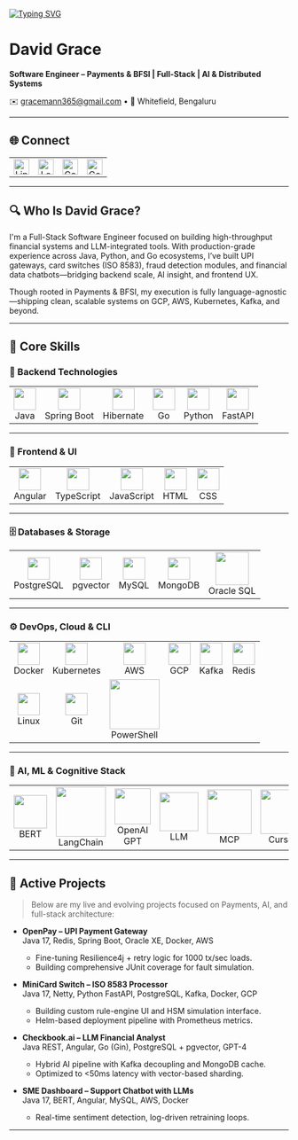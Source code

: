 <!-- Typing SVG: Software Engineer > BFSI Specialist -->
[![Typing SVG](https://readme-typing-svg.demolab.com?font=Fira+Code&weight=600&size=28&duration=2500&pause=250&color=1EF723&multiline=false&width=800&lines=Software+Engineer;Building+End-to-End+Payment+Systems+BFSI)](https://git.io/typing-svg)

# David Grace

**Software Engineer – Payments & BFSI | Full-Stack | AI & Distributed Systems**

✉️ [gracemann365@gmail.com](mailto:gracemann365@gmail.com) • 📍 Whitefield, Bengaluru  

---

## 🌐 Connect

<table>
  <tr>
    <td align="center"><a href="https://linkedin.com/in/david-grace" target="_blank"><img src="https://img.shields.io/badge/LinkedIn-Profile-blue?logo=linkedin&style=flat-square" alt="LinkedIn" height="28"/></a></td>
    <td align="center"><a href="https://leetcode.com/gracemann365" target="_blank"><img src="https://img.shields.io/badge/LeetCode-Gracemann365-FFA116?logo=leetcode&style=flat-square" alt="LeetCode" height="28"/></a></td>
    <td align="center"><a href="https://codeforces.com/profile/gracemann111" target="_blank"><img src="https://img.shields.io/badge/Codeforces-Gracemann111-0C1C7D?logo=codeforces&style=flat-square" alt="Codeforces" height="28"/></a></td>
    <td align="center"><a href="https://auth.geeksforgeeks.org/user/gracemann365" target="_blank"><img src="https://img.shields.io/badge/GeeksforGeeks-Gracemann365-F7931E?logo=geeksforgeeks&style=flat-square" alt="GeeksforGeeks" height="28"/></a></td>
  </tr>
</table>

---

## 🔍 Who Is David Grace?

I'm a Full-Stack Software Engineer focused on building high-throughput financial systems and LLM-integrated tools. With production-grade experience across Java, Python, and Go ecosystems, I’ve built UPI gateways, card switches (ISO 8583), fraud detection modules, and financial data chatbots—bridging backend scale, AI insight, and frontend UX.

Though rooted in Payments & BFSI, my execution is fully language-agnostic—shipping clean, scalable systems on GCP, AWS, Kubernetes, Kafka, and beyond.

---

## 💼 Core Skills

### 🧩 Backend Technologies

<table align="center">
  <tr>
    <td align="center"><img src="https://skillicons.dev/icons?i=java" width="40"/><br>Java</td>
    <td align="center"><img src="https://skillicons.dev/icons?i=spring" width="40"/><br>Spring Boot</td>
    <td align="center"><img src="https://skillicons.dev/icons?i=hibernate" width="40"/><br>Hibernate</td>
    <td align="center"><img src="https://skillicons.dev/icons?i=go" width="40"/><br>Go</td>
    <td align="center"><img src="https://skillicons.dev/icons?i=python" width="40"/><br>Python</td>
    <td align="center"><img src="https://avatars.githubusercontent.com/u/156354296?s=280&v=4" width="40"/><br>FastAPI</td>
  </tr>
</table>

---

### 🎨 Frontend & UI

<table align="center">
  <tr>
    <td align="center"><img src="https://skillicons.dev/icons?i=angular" width="40"/><br>Angular</td>
    <td align="center"><img src="https://skillicons.dev/icons?i=typescript" width="40"/><br>TypeScript</td>
    <td align="center"><img src="https://skillicons.dev/icons?i=javascript" width="40"/><br>JavaScript</td>
    <td align="center"><img src="https://skillicons.dev/icons?i=html" width="40"/><br>HTML</td>
    <td align="center"><img src="https://skillicons.dev/icons?i=css" width="40"/><br>CSS</td>
  </tr>
</table>

---

### 🗄️ Databases & Storage

<table align="center">
  <tr>
    <td align="center"><img src="https://skillicons.dev/icons?i=postgres" width="40"/><br>PostgreSQL</td>
    <td align="center"><img src="https://assets.findstack.com/a6rqb1bk0id3f1cuccnimhud78jm" width="40"/><br>pgvector</td>
    <td align="center"><img src="https://skillicons.dev/icons?i=mysql" width="40"/><br>MySQL</td>
    <td align="center"><img src="https://skillicons.dev/icons?i=mongodb" width="40"/><br>MongoDB</td>
    <td align="center"><img src="https://img.favpng.com/13/12/4/computer-icons-oracle-database-clip-art-png-favpng-dAbFDUh5yF5uMwzPn3XRtpVSS.jpg" width="60"/><br>Oracle SQL</td>
  </tr>
</table>

---

### ⚙️ DevOps, Cloud & CLI

<table align="center">
  <tr>
    <td align="center"><img src="https://skillicons.dev/icons?i=docker" width="40"/><br>Docker</td>
    <td align="center"><img src="https://skillicons.dev/icons?i=kubernetes" width="40"/><br>Kubernetes</td>
    <td align="center"><img src="https://skillicons.dev/icons?i=aws" width="40"/><br>AWS</td>
    <td align="center"><img src="https://skillicons.dev/icons?i=gcp" width="40"/><br>GCP</td>
    <td align="center"><img src="https://skillicons.dev/icons?i=kafka" width="40"/><br>Kafka</td>
    <td align="center"><img src="https://skillicons.dev/icons?i=redis" width="40"/><br>Redis</td>
  </tr>
  <tr>
    <td align="center"><img src="https://skillicons.dev/icons?i=linux" width="40"/><br>Linux</td>
    <td align="center"><img src="https://skillicons.dev/icons?i=git" width="40"/><br>Git</td>
    <td align="center"><img src="https://img.shields.io/badge/PowerShell-Scripting-blue?style=flat-square" width="90"/><br>PowerShell</td>
  </tr>
</table>

---

### 🧠 AI, ML & Cognitive Stack

<table align="center">
  <tr>
    <td align="center"><img src="https://aip.media/wp-content/uploads/2019/11/Google_BERT_v1.jpg" width="60"/><br>BERT</td>
    <td align="center"><img src="https://yt3.googleusercontent.com/7aMstlSvB1R2xAAOxF91vHWtAX2bhptsv6ROXPglCOyax0HKc8AATSYbqKr-10u4WvJ-e08b7Qg=s900-c-k-c0x00ffffff-no-rj" width="90"/><br>LangChain</td>
    <td align="center"><img src="https://platform.theverge.com/wp-content/uploads/sites/2/2025/02/openai-old-logo.png?quality=90&strip=all&crop=7.8125%2C0%2C84.375%2C100&w=2400" width="65"/><br>OpenAI GPT</td>
    <td align="center"><img src="https://img.shields.io/badge/LLM-Stack-orange?style=flat-square" width="70"/><br>LLM</td>
    <td align="center"><img src="https://img.shields.io/badge/MCP-Cognitive-purple?style=flat-square" width="80"/><br>MCP</td>
    <td align="center"><img src="https://paulstamatiou.com/_next/image?url=%2Fgear%2Fcursor-app-icon.png&w=3840&q=75" width="80"/><br>Cursor</td>
  </tr>
</table>


---

## 🚀 Active Projects

> Below are my live and evolving projects focused on Payments, AI, and full-stack architecture:

- **OpenPay – UPI Payment Gateway**  
  Java 17, Redis, Spring Boot, Oracle XE, Docker, AWS  
  - Fine-tuning Resilience4j + retry logic for 1000 tx/sec loads.  
  - Building comprehensive JUnit coverage for fault simulation.

- **MiniCard Switch – ISO 8583 Processor**  
  Java 17, Netty, Python FastAPI, PostgreSQL, Kafka, Docker, GCP  
  - Building custom rule-engine UI and HSM simulation interface.  
  - Helm-based deployment pipeline with Prometheus metrics.

- **Checkbook.ai – LLM Financial Analyst**  
  Java REST, Angular, Go (Gin), PostgreSQL + pgvector, GPT-4  
  - Hybrid AI pipeline with Kafka decoupling and MongoDB cache.  
  - Optimized to <50ms latency with vector-based sharding.

- **SME Dashboard – Support Chatbot with LLMs**  
  Java 17, BERT, Angular, MySQL, AWS, Docker  
  - Real-time sentiment detection, log-driven retraining loops.

---
